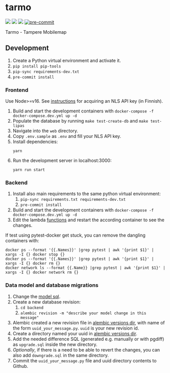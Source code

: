 # tarmo

![](https://github.com/GispoCoding/tarmo/workflows/Build/badge.svg)
![](https://github.com/GispoCoding/tarmo/workflows/CI/badge.svg)
![](https://github.com/GispoCoding/tarmo/workflows/Deploy/badge.svg)
[![pre-commit](https://img.shields.io/badge/pre--commit-enabled-brightgreen?logo=pre-commit&logoColor=white)](https://github.com/pre-commit/pre-commit)

Tarmo - Tampere Mobilemap

## Development

1. Create a Python virtual environment and activate it.
2. `pip install pip-tools`
3. `pip-sync requirements-dev.txt`
4. `pre-commit install`

### Frontend

Use Node>=v16.
See [instructions](https://www.maanmittauslaitos.fi/rajapinnat/api-avaimen-ohje)
for acquiring an NLS API key (in Finnish).

1. Build and start the development containers with `docker-compose -f docker-compose.dev.yml up -d`
2. Populate the database by running `make test-create-db` and `make test-lipas`
3. Navigate into the `web` directory.
4. Copy `.env.sample` as `.env` and fill your NLS API key.
5. Install dependencies:
   ```shell
   yarn
   ```
6. Run the development server in localhost:3000:
   ```shell
   yarn run start
   ```

### Backend

1. Install also main requirements to the same python virtual environment:
   1. `pip-sync requirements.txt requirements-dev.txt`
   2. `pre-commit install`
2. Build and start the development containers with `docker-compose -f docker-compose.dev.yml up -d`
3. Edit the lambda [functions](./infra/functions) and restart the according container to see the changes.

If test using pytest-docker get stuck, you can remove the dangling containers with:

```shell
docker ps --format '{{.Names}}' |grep pytest | awk '{print $1}' | xargs -I {} docker stop {}
docker ps --format '{{.Names}}' |grep pytest | awk '{print $1}' | xargs -I {} docker rm {}
docker network ls --format {{.Name}} |grep pytest | awk '{print $1}' | xargs -I {} docker network rm {}
```

### Data model and database migrations

1. Change the [model sql](./backend/databasemodel/model.sql).
2. Create a new database revision:
   1. `cd backend`
   2. `alembic revision -m "describe your model change in this message"`
3. Alembic created a new revision file in [alembic versions dir](./backend/databasemodel/alembic/versions), with name of the form `uuid_your_message.py`. `uuid` is your new revision id.
4. Create a directory named your uuid in [alembic versions dir](./backend/databasemodel/alembic/versions).
5. Add the needed difference SQL (generated e.g. manually or with pgdiff) as `upgrade.sql` inside the new directory.
6. _Optionally_, if there is a need to be able to revert the changes, you can also add `downgrade.sql` in the same directory.
7. Commit the `uuid_your_message.py` file and uuid directory contents to Github.

